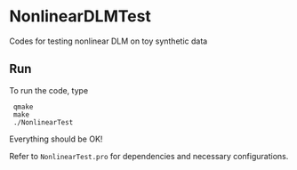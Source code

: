 # NonlinearDLMTest
Codes for testing nonlinear DLM on toy synthetic data
## Run
To run the code, type

     qmake
     make
     ./NonlinearTest
     
Everything should be OK!

Refer to `NonlinearTest.pro` for dependencies and necessary configurations.
